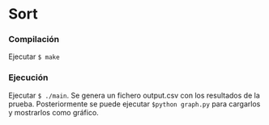 # Sort

### Compilación
Ejecutar `$ make`

### Ejecución
Ejecutar `$ ./main`. Se genera un fichero output.csv con los resultados de la prueba. Posteriormente se puede ejecutar `$python graph.py` para cargarlos y mostrarlos como gráfico.